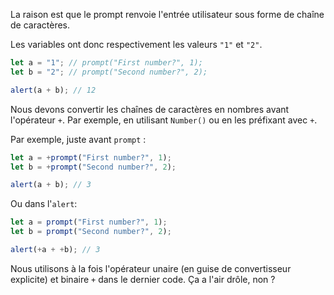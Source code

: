 La raison est que le prompt renvoie l'entrée utilisateur sous forme de chaîne de caractères.

Les variables ont donc respectivement les valeurs `"1"` et `"2"`.

```js run
let a = "1"; // prompt("First number?", 1);
let b = "2"; // prompt("Second number?", 2);

alert(a + b); // 12
```

Nous devons convertir les chaînes de caractères en nombres avant l'opérateur `+`. Par exemple, en utilisant `Number()` ou en les préfixant avec `+`.

Par exemple, juste avant `prompt` :

```js run
let a = +prompt("First number?", 1);
let b = +prompt("Second number?", 2);

alert(a + b); // 3
```

Ou dans l'`alert`:

```js run
let a = prompt("First number?", 1);
let b = prompt("Second number?", 2);

alert(+a + +b); // 3
```

Nous utilisons à la fois l'opérateur unaire (en guise de convertisseur explicite) et binaire `+` dans le dernier code. Ça a l'air drôle, non ?
